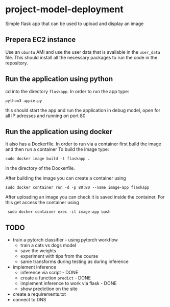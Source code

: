 # project-model-deployment

Simple flask app that can be used to upload and display an image

## Prepera EC2 instance

Use an `ubuntu` AMI and use the user data that is available in the `user_data` file. This should install all the 
necessary packages to run the code in the repository. 

## Run the application using python

cd into the directory `flaskapp`. In order to run the app type:

`python3 appie.py`

this should start the app and run the application in debug model, open for all IP adresses and running on port 80

## Run the application using docker

It also has a Dockerfile. In order to run via a container first build the image and then run a container
To build the image type:

`sudo docker image build -t flaskapp .`

in the directory of the Dockerfile.

After building the image you can create a container using

`sudo docker container run -d -p 80:80 --name image-app flaskapp`

After uploading an image you can check it is saved inside the container. For this get access the container using

` sudo docker container exec -it image-app bash`

## TODO
- train a pytorch classifier - using pytorch workflow
  - train a cats vs dogs model
  - save the weights
  - experiment with tips from the course
  - same transforms during testing as during inference
- implement inference
  - inference via script - DONE
  - create a function `predict` - DONE
  - implement inference to work via flask - DONE
  - show prediction on the site
- create a requirements.txt
- connect to DNS



